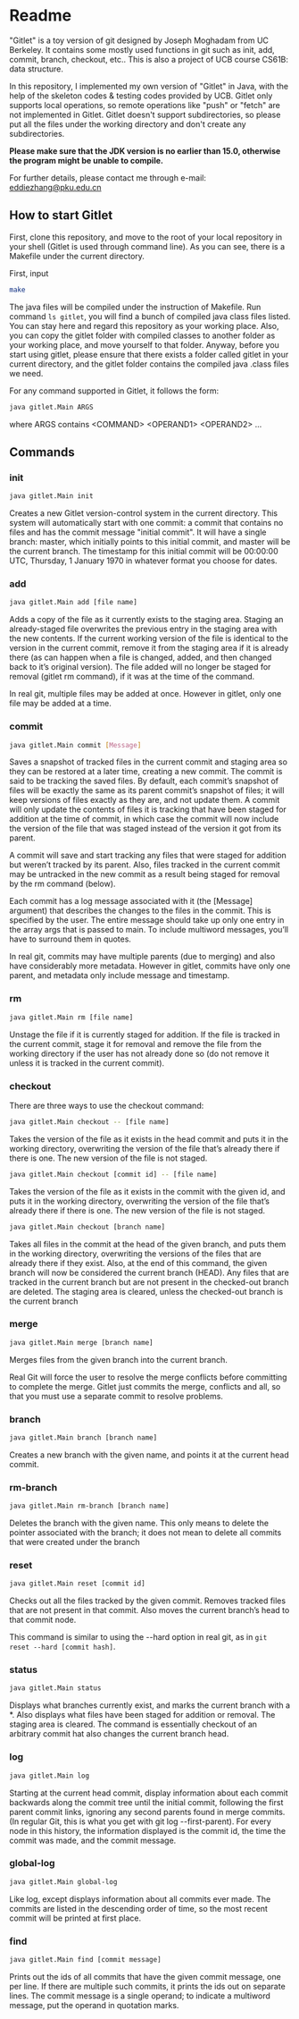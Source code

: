 # Readme

"Gitlet" is a toy version of git designed by Joseph Moghadam from UC Berkeley. It contains some mostly used functions in git
such as init, add, commit, branch, checkout, etc.. This is also a project of UCB course CS61B: data structure. 

In this repository, I implemented my own version of "Gitlet" in Java, with the help of the skeleton codes & testing codes provided by UCB. 
Gitlet only supports local operations, so remote operations like "push" or "fetch" are not implemented in Gitlet. 
Gitlet doesn't support subdirectories, so please put all the files under the working directory and don't create any subdirectories.

**Please make sure that the JDK version is no earlier than 15.0, otherwise the program might be unable to compile.**

For further details, please contact me through e-mail: eddiezhang@pku.edu.cn


## How to start Gitlet

First, clone this repository, and move to the root of your local repository in your shell (Gitlet is used through command line).
As you can see, there is a Makefile under the current directory. 

First, input
```bash
make
```
The java files 
will be compiled under the instruction of Makefile. Run command `ls gitlet`, you will find a bunch of compiled java class files listed.
You can stay here and regard this repository as your working place. Also, you can copy the gitlet folder with compiled classes to 
another folder as your working place, and move yourself to that folder. Anyway, before you start using gitlet, please ensure
that there exists a folder called gitlet in your current directory, and the gitlet folder contains the compiled java .class files we need.

For any command supported in Gitlet, it follows the form:
```bash
java gitlet.Main ARGS  
```
where ARGS contains &lt;COMMAND&gt; &lt;OPERAND1&gt; &lt;OPERAND2&gt; ...


## Commands

### init


```bash
java gitlet.Main init
```

Creates a new Gitlet version-control system in the current directory. 
This system will automatically start with one commit: a commit that contains no files 
and has the commit message "initial commit". 
It will have a single branch: master, which initially points to this initial commit, 
and master will be the current branch. The timestamp for this initial commit will be 00:00:00 UTC,
Thursday, 1 January 1970 in whatever format you choose for dates. 


### add

```bash
java gitlet.Main add [file name]
```
Adds a copy of the file as it currently exists to the staging area. 
Staging an already-staged file overwrites the previous entry in the staging area with the new contents. 
If the current working version of the file is identical to the version in the current commit, remove it from the staging area if it is already there (as can happen when a file is changed, added, and then changed back to it’s original version). 
The file added will no longer be staged for removal (gitlet rm command), if it was at the time of the command.

In real git, multiple files may be added at once. However in gitlet, only one file may be added at a time.

### commit

```bash
java gitlet.Main commit [Message]
```

Saves a snapshot of tracked files in the current commit and staging area so they can be restored at a later time, 
creating a new commit. The commit is said to be tracking the saved files. 
By default, each commit’s snapshot of files will be exactly the same as its parent commit’s snapshot of files; 
it will keep versions of files exactly as they are, and not update them. A commit will only update the contents of files 
it is tracking that have been staged for addition at the time of commit, 
in which case the commit will now include the version of the file that was staged instead of the version it got from its parent. 

A commit will save and start tracking any files that were staged for addition but weren’t tracked by its parent. 
Also, files tracked in the current commit may be untracked in the new commit as a result being staged for removal by the rm command (below).

Each commit has a log message associated with it (the [Message] argument) 
that describes the changes to the files in the commit. This is specified by the user. 
The entire message should take up only one entry in the array args that is passed to main. 
To include multiword messages, you’ll have to surround them in quotes.



In real git, commits may have multiple parents (due to merging) and also have considerably more metadata. However in gitlet,
commits have only one parent, and metadata only include message and timestamp.


### rm

```bash
java gitlet.Main rm [file name]
```
Unstage the file if it is currently staged for addition. 
If the file is tracked in the current commit, stage it for removal and remove the file from the working directory 
if the user has not already done so (do not remove it unless it is tracked in the current commit).

### checkout

There are three ways to use the checkout command:

```bash 
java gitlet.Main checkout -- [file name]
```
Takes the version of the file as it exists in the head commit and puts it in the working directory, 
overwriting the version of the file that’s already there if there is one. 
The new version of the file is not staged.

```bash 
java gitlet.Main checkout [commit id] -- [file name]
```
Takes the version of the file as it exists in the commit with the given id, 
and puts it in the working directory, overwriting the version of the file that’s already there if there is one. The new version of the file is not staged.

```bash 
java gitlet.Main checkout [branch name]
```
Takes all files in the commit at the head of the given branch, 
and puts them in the working directory, overwriting the versions of the files that are already there if they exist. 
Also, at the end of this command, the given branch will now be considered the current branch (HEAD). 
Any files that are tracked in the current branch but are not present in the checked-out branch are deleted. 
The staging area is cleared, unless the checked-out branch is the current branch

### merge

```bash
java gitlet.Main merge [branch name]
```
Merges files from the given branch into the current branch.

Real Git will force the user to resolve the merge conflicts before committing to complete the merge. 
Gitlet just commits the merge, conflicts and all, so that you must use a separate commit to resolve problems.
### branch
```bash
java gitlet.Main branch [branch name]
```
Creates a new branch with the given name, and points it at the current head commit.


### rm-branch
```bash
java gitlet.Main rm-branch [branch name]
```
Deletes the branch with the given name. This only means to delete the pointer associated with the branch; 
it does not mean to delete all commits that were created under the branch


### reset

```bash
java gitlet.Main reset [commit id]
```
Checks out all the files tracked by the given commit. Removes tracked files that are not present in that commit. 
Also moves the current branch’s head to that commit node.

This command is similar to using the --hard option in real git, 
as in `git reset --hard [commit hash]`.

### status
```bash
java gitlet.Main status
```
Displays what branches currently exist, and marks the current branch with a *.
Also displays what files have been staged for addition or removal.
The staging area is cleared. The command is essentially checkout of an arbitrary commit 
hat also changes the current branch head.

### log

```bash
java gitlet.Main log
```
Starting at the current head commit, display information about each commit backwards along the commit tree until the
initial commit, following the first parent commit links, ignoring any second parents found in merge commits.
(In regular Git, this is what you get with git log --first-parent). For every node in this history, the information
displayed is the commit id, the time the commit was made, and the commit message.


### global-log
```bash
java gitlet.Main global-log
```
Like log, except displays information about all commits ever made.
The commits are listed in the descending order of time, so the most recent commit will be printed at first place.


### find 
```bash
java gitlet.Main find [commit message]
```
Prints out the ids of all commits that have the given commit message, one per line. 
If there are multiple such commits, it prints the ids out on separate lines. 
The commit message is a single operand; to indicate a multiword message, put the operand in quotation marks.





<!--- Maybe I should mention the beautiful graph in the spec, and explain the data structure --->

